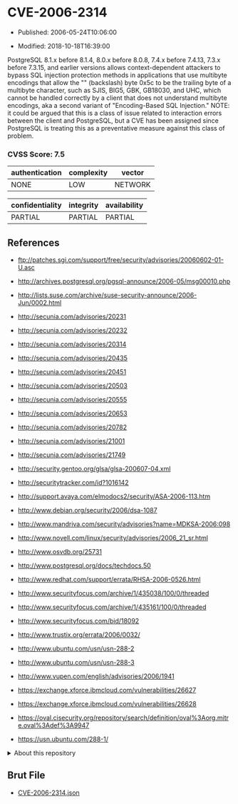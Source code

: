 # CVE-2006-2314

- Published: 2006-05-24T10:06:00

- Modified: 2018-10-18T16:39:00

PostgreSQL 8.1.x before 8.1.4, 8.0.x before 8.0.8, 7.4.x before 7.4.13, 7.3.x before 7.3.15, and earlier versions allows context-dependent attackers to bypass SQL injection protection methods in applications that use multibyte encodings that allow the "\" (backslash) byte 0x5c to be the trailing byte of a multibyte character, such as SJIS, BIG5, GBK, GB18030, and UHC, which cannot be handled correctly by a client that does not understand multibyte encodings, aka a second variant of "Encoding-Based SQL Injection." NOTE: it could be argued that this is a class of issue related to interaction errors between the client and PostgreSQL, but a CVE has been assigned since PostgreSQL is treating this as a preventative measure against this class of problem.

### CVSS Score: **7.5**

| authentication | complexity | vector |
| --- | --- | --- |
| NONE | LOW | NETWORK |

| confidentiality | integrity | availability |
| --- | --- | --- |
| PARTIAL | PARTIAL | PARTIAL |

## References

* ftp://patches.sgi.com/support/free/security/advisories/20060602-01-U.asc

* http://archives.postgresql.org/pgsql-announce/2006-05/msg00010.php

* http://lists.suse.com/archive/suse-security-announce/2006-Jun/0002.html

* http://secunia.com/advisories/20231

* http://secunia.com/advisories/20232

* http://secunia.com/advisories/20314

* http://secunia.com/advisories/20435

* http://secunia.com/advisories/20451

* http://secunia.com/advisories/20503

* http://secunia.com/advisories/20555

* http://secunia.com/advisories/20653

* http://secunia.com/advisories/20782

* http://secunia.com/advisories/21001

* http://secunia.com/advisories/21749

* http://security.gentoo.org/glsa/glsa-200607-04.xml

* http://securitytracker.com/id?1016142

* http://support.avaya.com/elmodocs2/security/ASA-2006-113.htm

* http://www.debian.org/security/2006/dsa-1087

* http://www.mandriva.com/security/advisories?name=MDKSA-2006:098

* http://www.novell.com/linux/security/advisories/2006_21_sr.html

* http://www.osvdb.org/25731

* http://www.postgresql.org/docs/techdocs.50

* http://www.redhat.com/support/errata/RHSA-2006-0526.html

* http://www.securityfocus.com/archive/1/435038/100/0/threaded

* http://www.securityfocus.com/archive/1/435161/100/0/threaded

* http://www.securityfocus.com/bid/18092

* http://www.trustix.org/errata/2006/0032/

* http://www.ubuntu.com/usn/usn-288-2

* http://www.ubuntu.com/usn/usn-288-3

* http://www.vupen.com/english/advisories/2006/1941

* https://exchange.xforce.ibmcloud.com/vulnerabilities/26627

* https://exchange.xforce.ibmcloud.com/vulnerabilities/26628

* https://oval.cisecurity.org/repository/search/definition/oval%3Aorg.mitre.oval%3Adef%3A9947

* https://usn.ubuntu.com/288-1/

<details>
<summary>About this repository</summary> 

  This repository is part of the project [Live Hack CVE](https://github.com/Live-Hack-CVE). Main website can be found [www.live-hack.org](https://www.live-hack.org) 
  
  Made by [Sn0wAlice](https://github.com/Sn0wAlice) for the people that care about security and need to have a feed of the latest CVEs. Hope you enjoy it, don't forget to star the repo and follow me on [Twitter](https://twitter.com/Sn0wAlice) and [Github](https://github.com/Sn0wAlice). And that is my [personnal website](https://www.alice-snow.me/)

  - [Home Page](https://github.com/Live-Hack-CVE)
  - [Framework](https://github.com/Live-Hack-CVE/cve-framework)
  - [CVE database](https://github.com/Live-Hack-CVE/full_database)
  - [Changelog](https://github.com/Live-Hack-CVE/Changelog)
</details>

## Brut File

* [CVE-2006-2314.json](https://raw.githubusercontent.com/Live-Hack-CVE/full_database/main/cves/2006/CVE-2006-2314.json)


